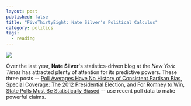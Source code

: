 ```yaml
---
layout: post
published: false
title: "FiveThirtyEight: Nate Silver's Political Calculus"
category: politics
tags: 
  - reading
---
```


![](http://upload.wikimedia.org/wikipedia/commons/6/6c/Nate_Silver_2009.png)<br>

Over the last year, **Nate Silver**'s statistics-driven blog at the _New York Times_ has attracted plenty of attention for its predictive powers. These three posts -- [Poll Averages Have No History of Consistent Partisan Bias](http://fivethirtyeight.blogs.nytimes.com/2012/09/29/poll-averages-have-no-history-of-consistent-partisan-bias/), [Special Coverage: The 2012 Presidential Election](http://fivethirtyeight.blogs.nytimes.com/2012/11/06/live-blog-the-2012-presidential-election/), and [For Romney to Win, State Polls Must Be Statistically Biased](http://fivethirtyeight.blogs.nytimes.com/2012/11/03/nov-2-for-romney-to-win-state-polls-must-be-statistically-biased/) -- use recent poll data to make powerful claims. 